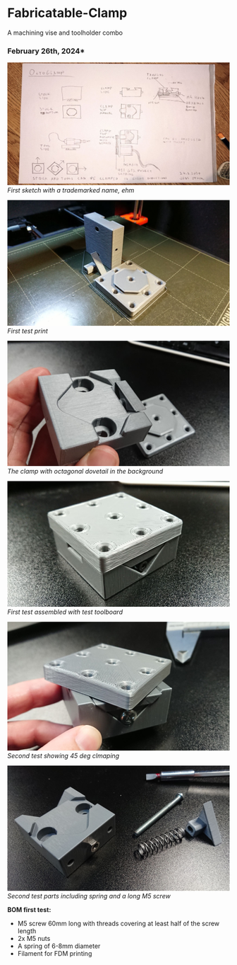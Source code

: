 # Fabricatable-Clamp
A machining vise and toolholder combo

### February 26th, 2024*

![](img/24.2.2024-sketch.jpg)
*First sketch with a trademarked name, ehm*

![](img/first-test-print.jpg)
*First test print*

![](img/first-test-clamp.jpg)
*The clamp with octagonal dovetail in the background*

![](img/first-test-assembled.jpg)
*First test assembled with test toolboard*

![](img/second-test-clamp-45deg.jpg)
*Second test showing 45 deg clmaping*

![](img/second-test-parts.jpg)
*Second test parts including spring and a long M5 screw*

**BOM first test:**

 - M5 screw 60mm long with threads covering at least half of the screw length
 - 2x M5 nuts
 - A spring of 6-8mm diameter
 - Filament for FDM printing
